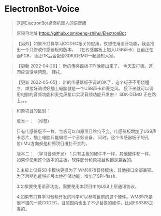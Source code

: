 # ElectronBot-Voice

> 这是ElectronBot桌面机器人的语音版
> 
> 原项目地址 https://github.com/peng-zhihui/ElectronBot

> 【另外】如果不打算学习CODEC相关的应用，仅想使用语音功能，我会推出一个只修改传感器板的版本。
>（在传感器板上加入USB声卡）目前正在画PCB，验证OK后会配合SDK/DEMO一起通知大家。

> 【更新 2022-04-29】： 新的传感器板子昨晚肝出来了。 今天去打板。这回应该没啥问题。 拜托。 

> 【更新 2022-05-05】： 新的传感器板子调试OK了，这个板子不用烧程序，焊接好调试好插上电脑就是一个USB声卡和麦克风。
> 						接下来就可以调用电脑的音频功能和麦克风接口实现音频功能开发啦！
> 						SDK-DEMO 正在路上。。。
> 	

> 和原项目的区别：
> 
> 版本一： （推荐）
>
> 只有传感器版不一样，主板可以和原项目维持不变。传感器板增加了USB声卡芯片，插上电脑只能编程一个音频设备。
> 同时，这个传感器板子的孔位/IMU方向都是和原项目维持不变的。
>
> 版本二： （学习音频开发）
> 1.只有主板的硬件不一样，其他硬件都一样，如果你使用这个版本的主板，软件部分和原项目也都是兼容的。
> 
> 2.主板上仅将SD卡模块更换为了 WM8978音频模块，其他接口全部兼容。 为了后期也能够扩展本地存储功能，增加了SPI-flash。
> 
> 3.如果要使用语音功能，需要使用本项目中的USB上层通讯协议。
>
> 4.如果有打算学习音频开发的同学可以参考目前的这个硬件。WM8978是很不错的一款CODEC，目前国内也出了不少替换的硬件。比如ES8388之类的。
>



